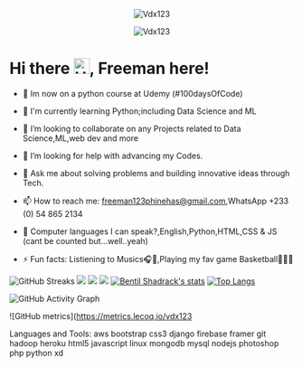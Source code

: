   
  
  
  <p align="center"> <img src="https://komarev.com/ghpvc/?username=Vdx123&label=Profile%20views&color=e91e63&style=flat" alt="Vdx123" /> </p>
<p align="center"> <img src="https://img.shields.io/github/followers/Vdx123?style=social" alt="Vdx123" /> </p>

  
# Hi there <img src="https://user-images.githubusercontent.com/1303154/88677602-1635ba80-d120-11ea-84d8-d263ba5fc3c0.gif" width="28px" alt="Hello gif">, Freeman here!


- 🔭 Im now on a python course at Udemy (#100daysOfCode)


- 🌱 I'm currently learning Python;including Data Science and ML


- 👯 I’m looking to collaborate on any Projects related to Data Science,ML,web dev and more


- 🤔 I’m looking for help with advancing my Codes.


- 💬 Ask me about solving problems and building innovative ideas through Tech.


- 📫 How to reach me: freeman123phinehas@gmail.com,WhatsApp +233 (0) 54 865 2134


- 🦾 Computer languages I can speak?,English,Python,HTML,CSS & JS (cant be counted but...well..yeah)


- ⚡ Fun facts: Listiening to Musics🎧🎵,Playing my fav game Basketball🏀🖤😁




![GitHub Streaks](http://github-readme-streak-stats.herokuapp.com?user=Vdx123&theme=dracula&hide_border=true)
![](https://github-profile-summary-cards.vercel.app/api/cards/profile-details?username=Vdx123&theme=github_dark)
![](https://github-profile-summary-cards.vercel.app/api/cards/repos-per-language?username=Vdx123&theme=github_dark)
![](https://github-profile-summary-cards.vercel.app/api/cards/most-commit-language?username=Vdx123&theme=github_dark)
[![Bentil Shadrack's stats](https://github-readme-stats.vercel.app/api?username=Vdx123&show_icons=true&theme=github_dark)](https://github.com/qbentil)
[![Top Langs](https://github-readme-stats.vercel.app/api/top-langs/?username=Vdx123&layout=compact&langs_count=10&theme=github_dark&hide_border=true&count-private=true)](https://github.com/qbentil)
 
![GitHub Activity Graph](https://activity-graph.herokuapp.com/graph?username=Vdx123&theme=dracula)  

![GitHub metrics](https://metrics.lecoq.io/vdx123 


Languages and Tools:
aws bootstrap css3 django firebase framer git hadoop heroku html5 javascript linux mongodb mysql nodejs photoshop php python xd


